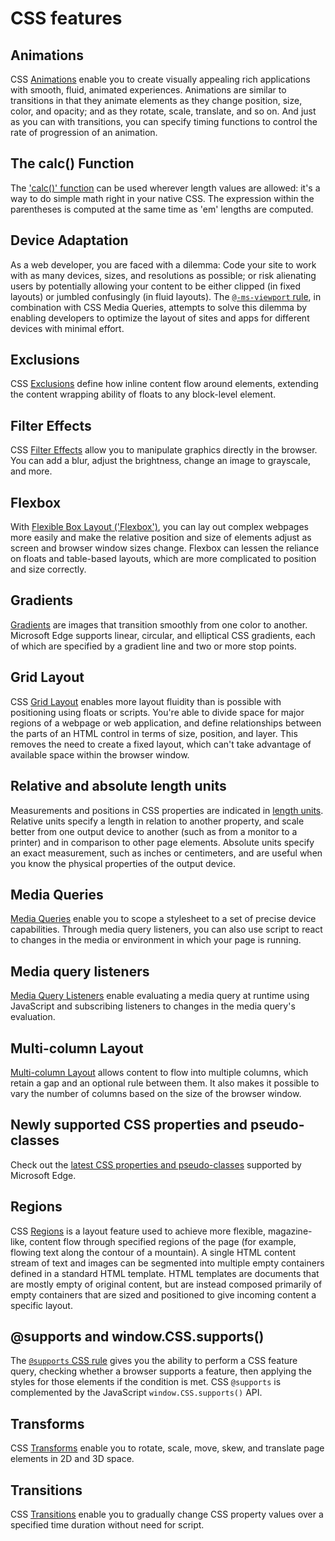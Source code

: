 # CSS features

## Animations
CSS [Animations](./animations) enable you to create visually appealing rich applications with smooth, fluid, animated experiences. Animations are similar to  transitions  in that they animate elements as they change position, size, color, and opacity; and as they rotate, scale, translate, and so on. And just as you can with transitions, you can specify timing functions to control the rate of progression of an animation.

## The calc() Function
The ['calc()' function](./calc-function) can be used wherever length values are allowed: it's a way to do simple math right in your native CSS. The expression within the parentheses is computed at the same time as 'em' lengths are computed.

## Device Adaptation
As a web developer, you are faced with a dilemma: Code your site to work with as many devices, sizes, and resolutions as possible; or risk alienating users by potentially allowing your content to be either clipped (in fixed layouts) or jumbled confusingly (in fluid layouts). The [`@-ms-viewport` rule](./device-adaptation), in combination with CSS Media Queries, attempts to solve this dilemma by enabling developers to optimize the layout of sites and apps for different devices with minimal effort.

## Exclusions
CSS [Exclusions](./exclusions) define how inline content flow around elements, extending the content wrapping ability of floats to any block-level element. 

## Filter Effects
CSS [Filter Effects](./filter-effects) allow you to manipulate graphics directly in the browser. You can add a blur, adjust the brightness, change an image to grayscale, and more. 

## Flexbox
With [Flexible Box Layout ('Flexbox')](./flexbox), you can lay out complex webpages more easily and make the relative position and size of elements adjust as screen and browser window sizes change. Flexbox can lessen the reliance on floats and table-based layouts, which are more complicated to position and size correctly.

## Gradients
[Gradients](./gradients) are images that transition smoothly from one color to another. Microsoft Edge supports linear, circular, and elliptical CSS gradients, each of which are specified by a gradient line and two or more stop points.

## Grid Layout
CSS [Grid Layout](./grid-layout) enables more layout fluidity than is possible with positioning using floats or scripts. You're able to divide space for major regions of a webpage or web application, and define relationships between the parts of an HTML control in terms of size, position, and layer. This removes the need to create a fixed layout, which can't take advantage of available space within the browser window.

## Relative and absolute length units
Measurements and positions in CSS properties are indicated in [length units](./length-units-relative-and-absolute ). Relative units specify a length in relation to another property, and scale better from one output device to another (such as from a monitor to a printer) and in comparison to other page elements. Absolute units specify an exact measurement, such as inches or centimeters, and are useful when you know the physical properties of the output device.

## Media Queries
[Media Queries](./media-queries) enable you to scope a stylesheet to a set of precise device capabilities. Through media query listeners, you can also use script to react to changes in the media or environment in which your page is running.

## Media query listeners
[Media Query Listeners](./media-query-listeners) enable evaluating a media query at runtime using JavaScript and subscribing listeners to changes in the media query's evaluation.

## Multi-column Layout
[Multi-column Layout](./multi-column-layout ) allows content to flow into multiple columns, which retain a gap and an optional rule between them. It also makes it possible to vary the number of columns based on the size of the browser window. 

## Newly supported CSS properties and pseudo-classes
Check out the [latest CSS properties and pseudo-classes](./newly-supported-properties-and-pseudo-classes) supported by Microsoft Edge.

## Regions
CSS [Regions](./regions) is a layout feature used to achieve more flexible, magazine-like, content flow through specified regions of the page (for example, flowing text along the contour of a mountain). A single HTML content stream of text and images can be segmented into multiple empty containers defined in a standard HTML template. HTML templates are documents that are mostly empty of original content, but are instead composed primarily of empty containers that are sized and positioned to give incoming content a specific layout.

## @supports and window.CSS.supports()
The [`@supports` CSS rule](./supports-at-rule) gives you the ability to perform a CSS feature query, checking whether a browser supports a feature, then applying the styles for those elements if the condition is met. CSS `@supports` is complemented by the JavaScript `window.CSS.supports()` API.  

## Transforms
CSS [Transforms](./transforms) enable you to rotate, scale, move, skew, and translate page elements in 2D and 3D space. 

## Transitions
CSS [Transitions](./transitions) enable you to gradually change CSS property values over a specified time duration without need for script.
